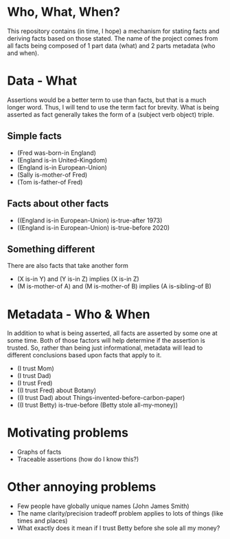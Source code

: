 # Who, What, When?
This repository contains (in time, I hope) a mechanism for stating facts and
deriving facts based on those stated. The name of the project comes from all
facts being composed of 1 part data (what) and 2 parts metadata (who and when).

# Data - What
Assertions would be a better term to use than facts, but that is a much longer
word. Thus, I will tend to use the term fact for brevity. What is being asserted
as fact generally takes the form of a (subject verb object) triple.

## Simple facts
- (Fred was-born-in England)
- (England is-in United-Kingdom)
- (England is-in European-Union)
- (Sally is-mother-of Fred)
- (Tom is-father-of Fred)


## Facts about other facts
- ((England is-in European-Union) is-true-after 1973)
- ((England is-in European-Union) is-true-before 2020)

## Something different
There are also facts that take another form

- (X is-in Y) and (Y is-in Z) implies (X is-in Z)
- (M is-mother-of A) and (M is-mother-of B) implies (A is-sibling-of B) 

# Metadata - Who & When
In addition to what is being asserted, all facts are asserted by some one
at some time. Both of those factors will help determine if the assertion is trusted.
So, rather than being just informational, metadata will lead to different
conclusions based upon facts that apply to it.

- (I trust Mom)
- (I trust Dad)
- (I trust Fred)
- ((I trust Fred) about Botany)
- ((I trust Dad) about Things-invented-before-carbon-paper)
- ((I trust Betty) is-true-before (Betty stole all-my-money)) 

# Motivating problems

- Graphs of facts
- Traceable assertions (how do I know this?)


# Other annoying problems
- Few people have globally unique names (John James Smith)
- The name clarity/precision tradeoff problem applies to lots of things (like times and places)
- What exactly does it mean if I trust Betty before she sole all my money?
